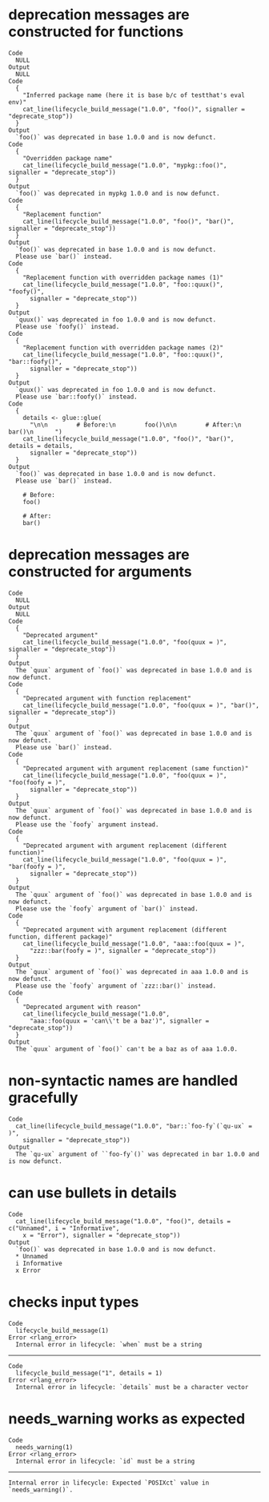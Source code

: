# deprecation messages are constructed for functions

    Code
      NULL
    Output
      NULL
    Code
      {
        "Inferred package name (here it is base b/c of testthat's eval env)"
        cat_line(lifecycle_build_message("1.0.0", "foo()", signaller = "deprecate_stop"))
      }
    Output
      `foo()` was deprecated in base 1.0.0 and is now defunct.
    Code
      {
        "Overridden package name"
        cat_line(lifecycle_build_message("1.0.0", "mypkg::foo()", signaller = "deprecate_stop"))
      }
    Output
      `foo()` was deprecated in mypkg 1.0.0 and is now defunct.
    Code
      {
        "Replacement function"
        cat_line(lifecycle_build_message("1.0.0", "foo()", "bar()", signaller = "deprecate_stop"))
      }
    Output
      `foo()` was deprecated in base 1.0.0 and is now defunct.
      Please use `bar()` instead.
    Code
      {
        "Replacement function with overridden package names (1)"
        cat_line(lifecycle_build_message("1.0.0", "foo::quux()", "foofy()",
          signaller = "deprecate_stop"))
      }
    Output
      `quux()` was deprecated in foo 1.0.0 and is now defunct.
      Please use `foofy()` instead.
    Code
      {
        "Replacement function with overridden package names (2)"
        cat_line(lifecycle_build_message("1.0.0", "foo::quux()", "bar::foofy()",
          signaller = "deprecate_stop"))
      }
    Output
      `quux()` was deprecated in foo 1.0.0 and is now defunct.
      Please use `bar::foofy()` instead.
    Code
      {
        details <- glue::glue(
          "\n\n        # Before:\n        foo()\n\n        # After:\n        bar()\n      ")
        cat_line(lifecycle_build_message("1.0.0", "foo()", "bar()", details = details,
          signaller = "deprecate_stop"))
      }
    Output
      `foo()` was deprecated in base 1.0.0 and is now defunct.
      Please use `bar()` instead.
      
        # Before:
        foo()
      
        # After:
        bar()

# deprecation messages are constructed for arguments

    Code
      NULL
    Output
      NULL
    Code
      {
        "Deprecated argument"
        cat_line(lifecycle_build_message("1.0.0", "foo(quux = )", signaller = "deprecate_stop"))
      }
    Output
      The `quux` argument of `foo()` was deprecated in base 1.0.0 and is now defunct.
    Code
      {
        "Deprecated argument with function replacement"
        cat_line(lifecycle_build_message("1.0.0", "foo(quux = )", "bar()", signaller = "deprecate_stop"))
      }
    Output
      The `quux` argument of `foo()` was deprecated in base 1.0.0 and is now defunct.
      Please use `bar()` instead.
    Code
      {
        "Deprecated argument with argument replacement (same function)"
        cat_line(lifecycle_build_message("1.0.0", "foo(quux = )", "foo(foofy = )",
          signaller = "deprecate_stop"))
      }
    Output
      The `quux` argument of `foo()` was deprecated in base 1.0.0 and is now defunct.
      Please use the `foofy` argument instead.
    Code
      {
        "Deprecated argument with argument replacement (different function)"
        cat_line(lifecycle_build_message("1.0.0", "foo(quux = )", "bar(foofy = )",
          signaller = "deprecate_stop"))
      }
    Output
      The `quux` argument of `foo()` was deprecated in base 1.0.0 and is now defunct.
      Please use the `foofy` argument of `bar()` instead.
    Code
      {
        "Deprecated argument with argument replacement (different function, different package)"
        cat_line(lifecycle_build_message("1.0.0", "aaa::foo(quux = )",
          "zzz::bar(foofy = )", signaller = "deprecate_stop"))
      }
    Output
      The `quux` argument of `foo()` was deprecated in aaa 1.0.0 and is now defunct.
      Please use the `foofy` argument of `zzz::bar()` instead.
    Code
      {
        "Deprecated argument with reason"
        cat_line(lifecycle_build_message("1.0.0",
          "aaa::foo(quux = 'can\\'t be a baz')", signaller = "deprecate_stop"))
      }
    Output
      The `quux` argument of `foo()` can't be a baz as of aaa 1.0.0.

# non-syntactic names are handled gracefully

    Code
      cat_line(lifecycle_build_message("1.0.0", "bar::`foo-fy`(`qu-ux` = )",
        signaller = "deprecate_stop"))
    Output
      The `qu-ux` argument of ``foo-fy`()` was deprecated in bar 1.0.0 and is now defunct.

# can use bullets in details 

    Code
      cat_line(lifecycle_build_message("1.0.0", "foo()", details = c("Unnamed", i = "Informative",
        x = "Error"), signaller = "deprecate_stop"))
    Output
      `foo()` was deprecated in base 1.0.0 and is now defunct.
      * Unnamed
      i Informative
      x Error

# checks input types

    Code
      lifecycle_build_message(1)
    Error <rlang_error>
      Internal error in lifecycle: `when` must be a string

---

    Code
      lifecycle_build_message("1", details = 1)
    Error <rlang_error>
      Internal error in lifecycle: `details` must be a character vector

# needs_warning works as expected

    Code
      needs_warning(1)
    Error <rlang_error>
      Internal error in lifecycle: `id` must be a string

---

    Internal error in lifecycle: Expected `POSIXct` value in `needs_warning()`.

